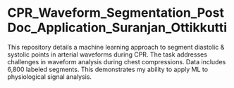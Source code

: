 # CPR_Waveform_Segmentation_PostDoc_Application_Suranjan_Ottikkutti
This repository details a machine learning approach to segment diastolic &amp; systolic points in arterial waveforms during CPR. The task addresses challenges in waveform analysis during chest compressions. Data includes 6,800 labeled segments. This demonstrates my ability to apply ML to physiological signal analysis.
